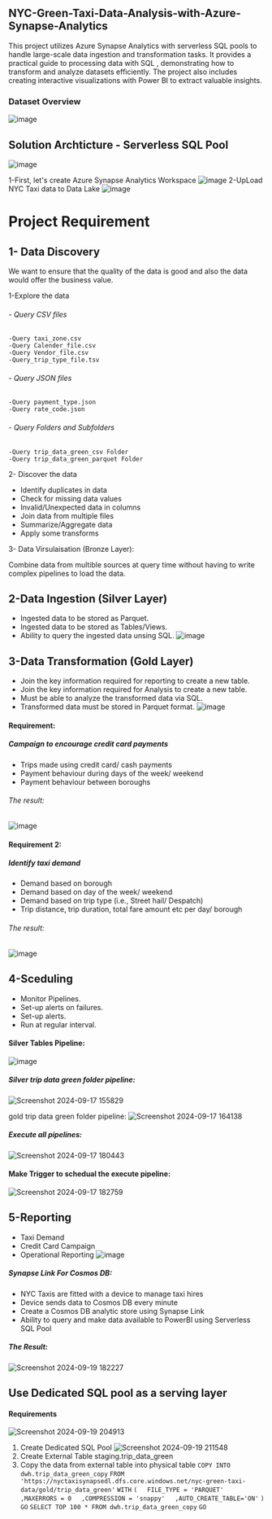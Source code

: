 ## NYC-Green-Taxi-Data-Analysis-with-Azure-Synapse-Analytics
This project utilizes Azure Synapse Analytics with serverless SQL pools to handle large-scale data ingestion and transformation tasks. It provides a practical guide to processing data with SQL , demonstrating how to transform and analyze datasets efficiently. The project also includes creating interactive visualizations with Power BI to extract valuable insights.

### Dataset Overview
![image](https://github.com/user-attachments/assets/25c4244a-7520-4c3a-8bd0-1ec4042b81cc)

## Solution Archticture - Serverless SQL Pool
![image](https://github.com/user-attachments/assets/e4523932-75f9-4c02-9552-b6e2d111a237)
 
1-First, let's create Azure Synapse Analytics Workspace
![image](https://github.com/user-attachments/assets/d64631ff-f0b5-4458-843d-e4e4cae69b14)
2-UpLoad NYC Taxi data to Data Lake
![image](https://github.com/user-attachments/assets/3cbb656b-a2b7-45c2-8c04-cfbcd9b899ac)
  

# Project Requirement
## 1- Data Discovery
We want to ensure that the quality of the data is good and also the data would offer the business value.

1-Explore the data
  ###### - Query CSV files
    -Query taxi_zone.csv 
    -Query Calender_file.csv
    -Query Vendor_file.csv
    -Query_trip_type_file.tsv
  ###### - Query JSON files
    -Query payment_type.json 
    -Query rate_code.json
  ###### - Query Folders and Subfolders
    -Query trip_data_green_csv Folder
    -Query trip_data_green_parquet Folder
    
   2- Discover the data
   -  Identify duplicates in data
   -  Check for missing data values
   -  Invalid/Unexpected data in columns
   -  Join data from multiple files
   -  Summarize/Aggregate data
   -  Apply some transforms
     
   3- Data Virsulaisation (Bronze Layer):
   
  Combine data from multible sources at query time without having to write complex pipelines to load the data.
     
## 2-Data Ingestion (Silver Layer)
- Ingested data to be stored as Parquet.
- Ingested data to be stored as Tables/Views.
- Ability to query the ingested data unsing SQL.
![image](https://github.com/user-attachments/assets/8b5d4fe0-b9a8-48c0-b0e2-f0cb1adc3b08)


## 3-Data Transformation (Gold Layer)
- Join the key information required for reporting to create a new table.
- Join the key information required for Analysis to create a new table.
- Must be able to analyze the transformed data via SQL.
- Transformed data must be stored in Parquet format.
  ![image](https://github.com/user-attachments/assets/6eeb9227-6acc-415c-ae0c-209f7a5c4607)

#### Requirement:
##### Campaign to encourage credit card payments
  - Trips made using credit card/ cash payments
  - Payment behaviour during days of the week/ weekend
  - Payment behaviour between boroughs
###### The result:
![image](https://github.com/user-attachments/assets/9dc8bc5e-97aa-422e-b687-21eba2e2529f)

#### Requirement 2:
##### Identify taxi demand
  - Demand based on borough
  - Demand based on day of the week/ weekend
  - Demand based on trip type (i.e., Street hail/ Despatch)
  - Trip distance, trip duration, total fare amount etc per day/ borough
###### The result:
![image](https://github.com/user-attachments/assets/cdf62c55-0b49-4e9c-8277-1c4ce0566aab)


## 4-Sceduling
- Monitor Pipelines.
- Set-up alerts on failures.
- Set-up alerts.
- Run at regular interval.

#### Silver Tables Pipeline:
![image](https://github.com/user-attachments/assets/3eb28475-5281-41e6-9a74-2cbed87a9071)

##### Silver trip data green folder pipeline:
![Screenshot 2024-09-17 155829](https://github.com/user-attachments/assets/0afaa9bb-e04b-4b85-b6e0-c0a536ce411d)

gold trip data green folder pipeline:
![Screenshot 2024-09-17 164138](https://github.com/user-attachments/assets/2df344b7-a918-4b9a-83e0-8a6e4429497a)

##### Execute all pipelines:
![Screenshot 2024-09-17 180443](https://github.com/user-attachments/assets/8a30b944-ffcd-4c5b-b845-4e37a3e90231)

#### Make Trigger to schedual the execute pipeline:
![Screenshot 2024-09-17 182759](https://github.com/user-attachments/assets/8dfb2b31-8e38-4b6a-a6bf-fe2561d9764b)

## 5-Reporting
- Taxi Demand
- Credit Card Campaign
- Operational Reporting
![image](https://github.com/user-attachments/assets/bc955798-0402-4eb7-a348-dee73c7668eb)


##### Synapse Link For Cosmos DB:
- NYC Taxis are fitted with a device to manage taxi hires
- Device sends data to Cosmos DB every minute
- Create a Cosmos DB analytic store using Synapse Link 
- Ability to query and make data available to PowerBI using Serverless SQL Pool
##### The Result:
![Screenshot 2024-09-19 182227](https://github.com/user-attachments/assets/3ba9ec0e-136d-4d58-9180-a4bb4760ab8f)

## Use Dedicated SQL pool as a serving layer
#### Requirements
![Screenshot 2024-09-19 204913](https://github.com/user-attachments/assets/0de4980e-d620-4fca-8548-a55d1fc72844)
1) Create Dedicated SQL Pool
![Screenshot 2024-09-19 211548](https://github.com/user-attachments/assets/4c9e813b-3e5b-4e33-8319-c5999e6bcc64)
2) Create External Table staging.trip_data_green
3) Copy the data from external table into physical table
`COPY INTO dwh.trip_data_green_copy`
`FROM 'https://nyctaxisynapsedl.dfs.core.windows.net/nyc-green-taxi-data/gold/trip_data_green'`
`WITH`
`(`
    `FILE_TYPE = 'PARQUET'`
    `,MAXERRORS = 0`
    `,COMPRESSION = 'snappy'`
    `,AUTO_CREATE_TABLE='ON'`
`)`
`GO`
`SELECT TOP 100 * FROM dwh.trip_data_green_copy`
`GO`







